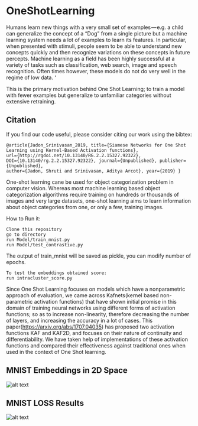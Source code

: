 # OneShotLearning
Humans learn new things with a very small set of examples — e.g. a child can generalize the concept of a “Dog” from a single picture but a machine learning system needs a lot of examples to learn its features. In particular, when presented with stimuli, people seem to be able to understand new concepts quickly and then recognize variations on these concepts in future percepts. Machine learning as a field has been highly successful at a variety of tasks such as classification, web search, image and speech recognition. Often times however, these models do not do very well in the regime of low data. ‘

This is the primary motivation behind One Shot Learning; to train a model with fewer examples but generalize to unfamiliar categories without extensive retraining.

## Citation
If you find our code useful, please consider citing our work using the bibtex:
```
@article{Jadon_Srinivasan_2019, title={Siamese Networks for One Shot Learning using Kernel-Based Activation functions}, 
url={http://rgdoi.net/10.13140/RG.2.2.15327.92322}, 
DOI={10.13140/rg.2.2.15327.92322}, journal={Unpublished}, publisher={Unpublished}, 
author={Jadon, Shruti and Srinivasan, Aditya Arcot}, year={2019} }
```

One-shot learning cane be used for object categorization problem in computer vision. Whereas most machine learning based object categorization algorithms require training on hundreds or thousands of images and very large datasets, one-shot learning aims to learn information about object categories from one, or only a few, training images.

How to Run it:
```
Clone this repository
go to directory
run Model/train_mnist.py 
run Model/test_contrastive.py
```
The output of train_mnist will be saved as pickle, you can modify number of epochs.
```
To test the embeddings obtained score:
run intracluster_score.py
```

Since One Shot Learning focuses on models which have a nonparametric approach of evaluation, we came across Kafnets(kernel based non-parametric activation functions) that have shown initial promise in this domain of training neural networks using different forms of activation functions; so as to increase non-linearity, therefore decreasing the number of layers, and increasing the accuracy in a lot of cases. This paper(https://arxiv.org/abs/1707.04035) has proposed two activation functions KAF and KAF2D, and focuses on their nature of continuity and differentiability. We have taken help of implementations of these activation functions and compared their effectiveness against traditional ones when used in the context of One Shot learning.

## MNIST Embeddings in 2D Space
![alt text](https://github.com/shruti-jadon/Siamese-Network-for-One-shot-Learning/blob/master/Images/embeddings_Combined.jpg)
## MNIST LOSS Results
![alt text](https://github.com/shruti-jadon/Siamese-Network-for-One-shot-Learning/blob/master/Images/MNISTLoss.jpg)
